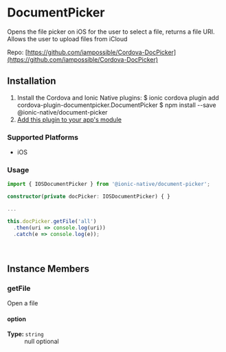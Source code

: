 # DocumentPicker 



Opens the file picker on iOS for the user to select a file, returns a file URI.
Allows the user to upload files from iCloud


Repo: [https://github.com/iampossible/Cordova-DocPicker](https://github.com/iampossible/Cordova-DocPicker)



## Installation 

<ol>
<li>Install the Cordova and Ionic Native plugins:
<code-block language="shell">$ ionic cordova plugin add cordova-plugin-documentpicker.DocumentPicker
$ npm install --save @ionic-native/document-picker
</code-block>
</li>
<li><a href="/docs/native/#Add_Plugins_to_Your_App_Module">Add this plugin to your app's module</a></li>
</ol>



### Supported Platforms

* iOS




### Usage


```typescript
import { IOSDocumentPicker } from '@ionic-native/document-picker';

constructor(private docPicker: IOSDocumentPicker) { }

...

this.docPicker.getFile('all')
  .then(uri => console.log(uri))
  .catch(e => console.log(e));

```




<p><br></p>

## Instance Members

### getFile

Open a file

<dl>
<dt><h4>option</h4><strong>Type: </strong><code>string</code></dt>
<dd>null <span class="tag">optional</span></dd>
</dl>

<p><br></p>

